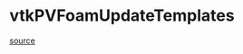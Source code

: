 # vtkPVFoamUpdateTemplates

[source](github.com/OpenFOAM-jp/OpenFOAM-utilities-tutorials-jp/blob/master/v1906/postProcessing/graphics/PVReaders/vtkPVFoam/vtkPVFoamUpdateTemplates.C/vtkPVFoamUpdateTemplates.C)



